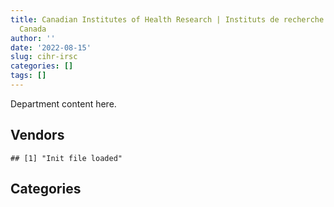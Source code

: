 ```yaml
---
title: Canadian Institutes of Health Research | Instituts de recherche en santé du
  Canada
author: ''
date: '2022-08-15'
slug: cihr-irsc
categories: []
tags: []
---
```


<script src="/rmarkdown-libs/htmlwidgets/htmlwidgets.js"></script>
<link href="/rmarkdown-libs/datatables-css/datatables-crosstalk.css" rel="stylesheet" />
<script src="/rmarkdown-libs/datatables-binding/datatables.js"></script>
<script src="/rmarkdown-libs/jquery/jquery-3.6.0.min.js"></script>
<link href="/rmarkdown-libs/dt-core-bootstrap/css/dataTables.bootstrap.min.css" rel="stylesheet" />
<link href="/rmarkdown-libs/dt-core-bootstrap/css/dataTables.bootstrap.extra.css" rel="stylesheet" />
<script src="/rmarkdown-libs/dt-core-bootstrap/js/jquery.dataTables.min.js"></script>
<script src="/rmarkdown-libs/dt-core-bootstrap/js/dataTables.bootstrap.min.js"></script>
<link href="/rmarkdown-libs/crosstalk/css/crosstalk.min.css" rel="stylesheet" />
<script src="/rmarkdown-libs/crosstalk/js/crosstalk.min.js"></script>
<script src="/rmarkdown-libs/htmlwidgets/htmlwidgets.js"></script>
<link href="/rmarkdown-libs/datatables-css/datatables-crosstalk.css" rel="stylesheet" />
<script src="/rmarkdown-libs/datatables-binding/datatables.js"></script>
<script src="/rmarkdown-libs/jquery/jquery-3.6.0.min.js"></script>
<link href="/rmarkdown-libs/dt-core-bootstrap/css/dataTables.bootstrap.min.css" rel="stylesheet" />
<link href="/rmarkdown-libs/dt-core-bootstrap/css/dataTables.bootstrap.extra.css" rel="stylesheet" />
<script src="/rmarkdown-libs/dt-core-bootstrap/js/jquery.dataTables.min.js"></script>
<script src="/rmarkdown-libs/dt-core-bootstrap/js/dataTables.bootstrap.min.js"></script>
<link href="/rmarkdown-libs/crosstalk/css/crosstalk.min.css" rel="stylesheet" />
<script src="/rmarkdown-libs/crosstalk/js/crosstalk.min.js"></script>

Department content here.

## Vendors

    ## [1] "Init file loaded"

<div id="htmlwidget-1" style="width:100%;height:auto;" class="datatables html-widget"></div>
<script type="application/json" data-for="htmlwidget-1">{"x":{"style":"bootstrap","filter":"none","vertical":false,"data":[["<a href=\"/vendors/4_office_automation/\">4 OFFICE AUTOMATION<\/a>","<a href=\"/vendors/advanced_business_interiors/\">ADVANCED BUSINESS INTERIORS<\/a>","<a href=\"/vendors/advanced_chippewa_technologies/\">ADVANCED CHIPPEWA TECHNOLOGIES<\/a>","<a href=\"/vendors/amazon/\">AMAZON<\/a>","<a href=\"/vendors/bdo_canada/\">BDO CANADA<\/a>","<a href=\"/vendors/bell_canada/\">BELL CANADA<\/a>","<a href=\"/vendors/blackberry/\">BLACKBERRY<\/a>","<a href=\"/vendors/canadian_corps_of_commissionaires/\">CANADIAN CORPS OF COMMISSIONAIRES<\/a>","<a href=\"/vendors/careworx/\">CAREWORX<\/a>","<a href=\"/vendors/cbci_telecom/\">CBCI TELECOM<\/a>","<a href=\"/vendors/cgi/\">CGI<\/a>","<a href=\"/vendors/cistel_technology/\">CISTEL TECHNOLOGY<\/a>","<a href=\"/vendors/cnw_group/\">CNW GROUP<\/a>","<a href=\"/vendors/compucom_canada/\">COMPUCOM CANADA<\/a>","<a href=\"/vendors/conexsys/\">CONEXSYS<\/a>","<a href=\"/vendors/contract_community/\">CONTRACT COMMUNITY<\/a>","<a href=\"/vendors/dell_computer/\">DELL COMPUTER<\/a>","<a href=\"/vendors/deloitte_and_touche/\">DELOITTE AND TOUCHE<\/a>","<a href=\"/vendors/diligens/\">DILIGENS<\/a>","<a href=\"/vendors/donna_cona/\">DONNA CONA<\/a>","<a href=\"/vendors/eagle_professional_resources/\">EAGLE PROFESSIONAL RESOURCES<\/a>","<a href=\"/vendors/elsevier/\">ELSEVIER<\/a>","<a href=\"/vendors/empowered_networks/\">EMPOWERED NETWORKS<\/a>","<a href=\"/vendors/ernst_young/\">ERNST YOUNG<\/a>","<a href=\"/vendors/excel_human_resources/\">EXCEL HUMAN RESOURCES<\/a>","<a href=\"/vendors/fast_forward_french/\">FAST FORWARD FRENCH<\/a>","<a href=\"/vendors/ford_motor_company/\">FORD MOTOR COMPANY<\/a>","<a href=\"/vendors/freebalance/\">FREEBALANCE<\/a>","<a href=\"/vendors/gartner/\">GARTNER<\/a>","<a href=\"/vendors/genesis_integration/\">GENESIS INTEGRATION<\/a>","<a href=\"/vendors/goss_gilroy/\">GOSS GILROY<\/a>","<a href=\"/vendors/hypertec/\">HYPERTEC<\/a>","<a href=\"/vendors/ibm_canada/\">IBM CANADA<\/a>","<a href=\"/vendors/info_tech_research_group/\">INFO TECH RESEARCH GROUP<\/a>","<a href=\"/vendors/insa/\">INSA<\/a>","<a href=\"/vendors/instrux_media/\">INSTRUX MEDIA<\/a>","<a href=\"/vendors/iron_mountain/\">IRON MOUNTAIN<\/a>","<a href=\"/vendors/itex/\">ITEX<\/a>","<a href=\"/vendors/lionbridge/\">LIONBRIDGE<\/a>","<a href=\"/vendors/manpower_services_canada/\">MANPOWER SERVICES CANADA<\/a>","<a href=\"/vendors/maplesoft_consulting/\">MAPLESOFT CONSULTING<\/a>","<a href=\"/vendors/mdos_consulting/\">MDOS CONSULTING<\/a>","<a href=\"/vendors/microsoft_canada/\">MICROSOFT CANADA<\/a>","<a href=\"/vendors/mindwire_systems/\">MINDWIRE SYSTEMS<\/a>","<a href=\"/vendors/mishkumi_technologies/\">MISHKUMI TECHNOLOGIES<\/a>","<a href=\"/vendors/national_arts_centre/\">NATIONAL ARTS CENTRE<\/a>","<a href=\"/vendors/newfound_recruiting/\">NEWFOUND RECRUITING<\/a>","<a href=\"/vendors/nisha_techonologies/\">NISHA TECHONOLOGIES<\/a>","<a href=\"/vendors/opentext/\">OPENTEXT<\/a>","<a href=\"/vendors/optiv_canada_federal/\">OPTIV CANADA FEDERAL<\/a>","<a href=\"/vendors/oracle_canada/\">ORACLE CANADA<\/a>","<a href=\"/vendors/ottawa_marriott_hotels_innvest_hotels_gp/\">OTTAWA MARRIOTT HOTELS INNVEST HOTELS GP<\/a>","<a href=\"/vendors/pricewaterhouse_coopers/\">PRICEWATERHOUSE COOPERS<\/a>","<a href=\"/vendors/printers_plus/\">PRINTERS PLUS<\/a>","<a href=\"/vendors/procom_consultants/\">PROCOM CONSULTANTS<\/a>","<a href=\"/vendors/protak_consulting_group/\">PROTAK CONSULTING GROUP<\/a>","<a href=\"/vendors/quintet_consulting/\">QUINTET CONSULTING<\/a>","<a href=\"/vendors/randstad/\">RANDSTAD<\/a>","<a href=\"/vendors/raymond_chabot_grant_thornton/\">RAYMOND CHABOT GRANT THORNTON<\/a>","<a href=\"/vendors/si_systems/\">SI SYSTEMS<\/a>","<a href=\"/vendors/softchoice/\">SOFTCHOICE<\/a>","<a href=\"/vendors/st_joseph_print_group/\">ST JOSEPH PRINT GROUP<\/a>","<a href=\"/vendors/teknion/\">TEKNION<\/a>","<a href=\"/vendors/teramach_technologies/\">TERAMACH TECHNOLOGIES<\/a>","<a href=\"/vendors/the_aim_group/\">THE AIM GROUP<\/a>","<a href=\"/vendors/veritaaq_technology_house/\">VERITAAQ TECHNOLOGY HOUSE<\/a>","<a href=\"/vendors/workdynamics_technologies/\">WORKDYNAMICS TECHNOLOGIES<\/a>","<a href=\"/vendors/york_university/\">YORK UNIVERSITY<\/a>","<a href=\"/vendors/zernam_enterprise/\">ZERNAM ENTERPRISE<\/a>"],[null,"$   98,516.00","$   51,588.90",null,null,null,"$    1,912.19","$  326,966.00",null,"$   27,155.56","$   18,485.55",null,"$   21,470.00","$   11,387.05","$   31,097.54",null,"$   91,401.85","$   72,800.00",null,"$  101,574.00","$   24,578.00","$  497,631.42",null,"$  104,631.34","$   81,725.92",null,null,"$   54,393.00","$      173.77",null,"$   53,625.71",null,"$   26,451.11","$   82,159.07",null,null,"$   14,916.00","$   18,362.92","$   55,000.00","$  127,540.06","$  741,209.02",null,"$  136,490.94","$1,041,933.89",null,"$   10,074.00","$   72,765.65","$   28,410.00",null,null,"$  294,726.78","$  881,324.03",null,"$   98,479.24","$  167,513.26","$  160,483.80",null,"$   86,788.70",null,"$   57,800.83","$   28,776.81","$   13,144.40","$   74,279.00",null,"$  112,061.89",null,"$   10,501.00",null,"$  202,586.92"],[null,null,"$   51,588.90",null,"$   89,713.97","$   13,058.30","$   11,012.81","$  361,645.00","$    3,811.95",null,"$   28,135.61","$    5,299.59","$   28,250.00",null,"$   54,624.55",null,"$  125,501.85",null,null,null,null,"$  487,147.54",null,"$   42,663.18","$   78,835.68",null,"$   34,255.00","$   54,393.00","$   63,431.71","$   57,197.00","$   48,152.00",null,"$   73,558.50","$  123,048.93",null,"$      268.76","$   14,916.00","$   28,954.14","$   91,259.00","$  126,841.21","$  702,162.23",null,"$  193,190.00","$  477,639.12","$   33,315.24",null,"$  146,737.35","$  196,630.64",null,null,"$  595,301.77","$2,195,890.23",null,"$   94,954.34","$  167,513.26","$  190,803.22",null,null,null,"$  179,880.17","$  945,211.45","$   13,144.40","$   20,118.00","$   97,557.36",null,null,"$    9,637.90","$   11,168.84",null],["$    9,005.80",null,"$   61,717.73",null,"$   39,137.61","$   17,538.80",null,"$  346,584.56","$    5,558.46",null,"$   20,998.80","$   10,775.82","$   28,250.00",null,"$   14,670.56","$   24,973.00","$  101,416.40",null,null,null,null,"$   17,474.63",null,"$   65,653.17","$   17,106.96","$   21,000.00",null,"$   55,520.00","$  104,041.42",null,"$   61,074.13",null,"$   55,534.59","$      141.17",null,"$   34,207.58","$   15,311.68","$   37,494.37","$   90,400.00",null,null,"$  217,030.49","$  262,389.38","$  478,947.72",null,null,null,"$  364,680.24","$   13,892.22","$   45,856.35","$  355,476.59","$1,802,742.04","$   54,204.99","$   79,345.41",null,"$  191,325.97",null,null,"$   24,916.50",null,"$   93,238.15","$   13,180.41",null,"$   37,055.28",null,null,"$      863.10","$   12,844.16",null],["$   54,785.28",null,"$   74,580.40","$   13,954.55","$  118,044.03","$    2,673.21","$    9,657.79","$  353,644.80","$    5,543.27",null,"$   17,283.12",null,"$   28,250.00",null,null,null,"$  454,555.66",null,"$   14,918.02",null,null,"$   23,859.02","$   20,978.68","$   65,654.71",null,null,null,"$   55,673.52","$  156,297.81",null,"$   35,887.58","$   14,690.00","$   57,261.34","$   51,469.89","$    5,040.96","$   15,243.67","$   15,115.52","$   41,504.37","$        0.00",null,"$  173,304.79","$   98,444.51","$  515,342.52","$  180,630.50",null,null,null,"$   82,120.07",null,"$   62,617.93","$  362,749.75","$        0.00","$   63,451.23",null,null,"$   95,662.98","$   24,365.10",null,null,null,"$   83,986.07","$   15,462.73",null,"$      578.58",null,"$   14,125.00",null,null,null]],"container":"<table class=\"table table-striped table-hover row-border order-column display\">\n  <thead>\n    <tr>\n      <th>Vendor<\/th>\n      <th>2017-2018<\/th>\n      <th>2018-2019<\/th>\n      <th>2019-2020<\/th>\n      <th>2020-2021<\/th>\n    <\/tr>\n  <\/thead>\n<\/table>","options":{"order":[[4,"desc"]],"pageLength":10,"autoWidth":true,"columnDefs":[],"orderClasses":false}},"evals":[],"jsHooks":[]}</script>

## Categories

<div id="htmlwidget-2" style="width:100%;height:auto;" class="datatables html-widget"></div>
<script type="application/json" data-for="htmlwidget-2">{"x":{"style":"bootstrap","filter":"none","vertical":false,"data":[["<a href=\"/categories/1_facilities_and_construction/\">1_facilities_and_construction<\/a>","<a href=\"/categories/10_office_management/\">10_office_management<\/a>","<a href=\"/categories/2_professional_services/\">2_professional_services<\/a>","<a href=\"/categories/3_information_technology/\">3_information_technology<\/a>","<a href=\"/categories/4_medical/\">4_medical<\/a>","<a href=\"/categories/5_transportation_and_logistics/\">5_transportation_and_logistics<\/a>","<a href=\"/categories/6_industrial_products_and_services/\">6_industrial_products_and_services<\/a>","<a href=\"/categories/7_travel/\">7_travel<\/a>","<a href=\"/categories/8_security_and_protection/\">8_security_and_protection<\/a>","<a href=\"/categories/9_human_capital/\">9_human_capital<\/a>"],["$  163,807.63","$  307,489.87","$1,660,917.48","$4,171,008.47","$   16,950.00",null,null,"$2,110,151.75","$  427,318.00","$  219,111.41"],["$  324,476.59","$  218,829.24","$  838,259.10","$5,349,667.80","$   13,541.45","$   34,255.00","$   15,447.10","$3,252,745.62","$  393,935.84","$  340,631.84"],["$   91,480.83","$   99,086.44","$1,418,598.01","$2,789,452.99","$   13,578.55",null,null,"$2,226,663.78","$  403,891.98","$  333,694.11"],[null,"$   66,426.00","$1,165,699.56","$3,197,976.91","$   12,486.50",null,null,"$        0.00","$  410,795.64","$  357,560.06"]],"container":"<table class=\"table table-striped table-hover row-border order-column display\">\n  <thead>\n    <tr>\n      <th>Category<\/th>\n      <th>2017-2018<\/th>\n      <th>2018-2019<\/th>\n      <th>2019-2020<\/th>\n      <th>2020-2021<\/th>\n    <\/tr>\n  <\/thead>\n<\/table>","options":{"order":[[4,"desc"]],"pageLength":20,"autoWidth":true,"columnDefs":[],"orderClasses":false,"lengthMenu":[10,20,25,50,100]}},"evals":[],"jsHooks":[]}</script>
